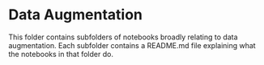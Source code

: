 # Data Augmentation

This folder contains subfolders of notebooks broadly relating to data augmentation. Each subfolder contains a README.md file explaining what the notebooks in that folder do.
